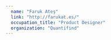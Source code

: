 ```yaml
---
  name: "Faruk Ateş"
  link: "http://farukat.es/"
  occupation_title: "Product Designer"
  organization: "Quantifind"
---
```


